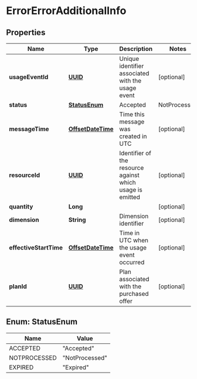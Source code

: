 # ErrorErrorAdditionalInfo

## Properties
Name | Type | Description | Notes
------------ | ------------- | ------------- | -------------
**usageEventId** | [**UUID**](UUID.md) | Unique identifier associated with the usage event |  [optional]
**status** | [**StatusEnum**](#StatusEnum) | Accepted|NotProcessed|Expired |  [optional]
**messageTime** | [**OffsetDateTime**](OffsetDateTime.md) | Time this message was created in UTC |  [optional]
**resourceId** | [**UUID**](UUID.md) | Identifier of the resource against which usage is emitted |  [optional]
**quantity** | **Long** |  |  [optional]
**dimension** | **String** | Dimension identifier |  [optional]
**effectiveStartTime** | [**OffsetDateTime**](OffsetDateTime.md) | Time in UTC when the usage event occurred |  [optional]
**planId** | [**UUID**](UUID.md) | Plan associated with the purchased offer |  [optional]

<a name="StatusEnum"></a>
## Enum: StatusEnum
Name | Value
---- | -----
ACCEPTED | &quot;Accepted&quot;
NOTPROCESSED | &quot;NotProcessed&quot;
EXPIRED | &quot;Expired&quot;
